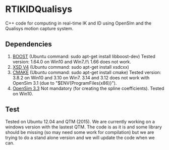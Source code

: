 # RTIKIDQualisys
C++ code for computing in real-time IK and ID using OpenSIm and the Qualisys motion capture system.

## Dependencies

1. [BOOST](http://www.boost.org/users/download/) (Ubuntu command: sudo apt-get install libboost-dev) Tested version: 1.64.0 on Win10 and Win7./!\ 1.66 does not work.
1. [XSD V4](https://codesynthesis.com/products/xsd/download.xhtml) (Ubuntu command: sudo apt-get install xsdcxx)
1. [CMAKE](https://cmake.org/download/) (Ubuntu command: sudo apt-get install cmake) Tested version: 3.8.2 on Win10 and 3.10 on Win7. 3.14 and 3.12 does not work with OpenSim 3.1 (due to "$ENV{ProgramFiles(x86)}"). 
1. [OpenSim 3.3](https://simtk.org/frs/index.php?group_id=91) Not mandatory (for creating the spline coefficients). Tested on Win10.

## Test

Tested on Ubuntu 12.04 and QTM (2015).
We are currently working on a windows version with the lastest QTM.
The code is as it is and some library should be missing (so may need some work for compilation) but we are trying to do a stand alone version and we will update the code when we can.
